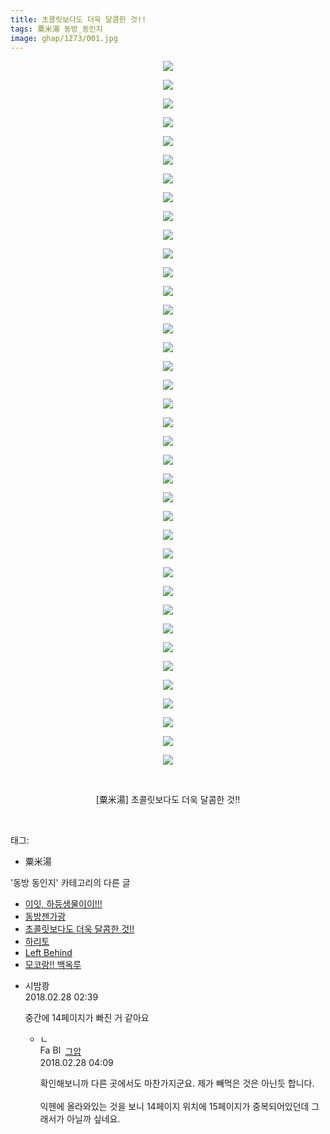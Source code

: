 ```yaml
---
title: 초콜릿보다도 더욱 달콤한 것!!
tags: 粟米湯 동방_동인지
image: ghap/1273/001.jpg
---
```

<div class="article">
<p style="text-align: center; clear: none; float: none;"><img src="{{ site.nasurl }}/ghap/1273/001.jpg"/></p>
<p style="text-align: center; clear: none; float: none;"><img src="{{ site.nasurl }}/ghap/1273/002.jpg"/></p>
<p style="text-align: center; clear: none; float: none;"><img src="{{ site.nasurl }}/ghap/1273/003.jpg"/></p>
<p style="text-align: center; clear: none; float: none;"><img src="{{ site.nasurl }}/ghap/1273/004.jpg"/></p>
<p style="text-align: center; clear: none; float: none;"><img src="{{ site.nasurl }}/ghap/1273/005.jpg"/></p>
<p style="text-align: center; clear: none; float: none;"><img src="{{ site.nasurl }}/ghap/1273/006.jpg"/></p>
<p style="text-align: center; clear: none; float: none;"><img src="{{ site.nasurl }}/ghap/1273/007.jpg"/></p>
<p style="text-align: center; clear: none; float: none;"><img src="{{ site.nasurl }}/ghap/1273/008.jpg"/></p>
<p style="text-align: center; clear: none; float: none;"><img src="{{ site.nasurl }}/ghap/1273/009.jpg"/></p>
<p style="text-align: center; clear: none; float: none;"><img src="{{ site.nasurl }}/ghap/1273/010.jpg"/></p>
<p style="text-align: center; clear: none; float: none;"><img src="{{ site.nasurl }}/ghap/1273/011.jpg"/></p>
<p style="text-align: center; clear: none; float: none;"><img src="{{ site.nasurl }}/ghap/1273/012.jpg"/></p>
<p style="text-align: center; clear: none; float: none;"><img src="{{ site.nasurl }}/ghap/1273/013.jpg"/></p>
<p style="text-align: center; clear: none; float: none;"><img src="{{ site.nasurl }}/ghap/1273/014.jpg"/></p>
<p style="text-align: center; clear: none; float: none;"><img src="{{ site.nasurl }}/ghap/1273/015.jpg"/></p>
<p style="text-align: center; clear: none; float: none;"><img src="{{ site.nasurl }}/ghap/1273/016.jpg"/></p>
<p style="text-align: center; clear: none; float: none;"><img src="{{ site.nasurl }}/ghap/1273/017.jpg"/></p>
<p style="text-align: center; clear: none; float: none;"><img src="{{ site.nasurl }}/ghap/1273/018.jpg"/></p>
<p style="text-align: center; clear: none; float: none;"><img src="{{ site.nasurl }}/ghap/1273/019.jpg"/></p>
<p style="text-align: center; clear: none; float: none;"><img src="{{ site.nasurl }}/ghap/1273/020.jpg"/></p>
<p style="text-align: center; clear: none; float: none;"><img src="{{ site.nasurl }}/ghap/1273/021.jpg"/></p>
<p style="text-align: center; clear: none; float: none;"><img src="{{ site.nasurl }}/ghap/1273/022.jpg"/></p>
<p style="text-align: center; clear: none; float: none;"><img src="{{ site.nasurl }}/ghap/1273/023.jpg"/></p>
<p style="text-align: center; clear: none; float: none;"><img src="{{ site.nasurl }}/ghap/1273/024.jpg"/></p>
<p style="text-align: center; clear: none; float: none;"><img src="{{ site.nasurl }}/ghap/1273/025.jpg"/></p>
<p style="text-align: center; clear: none; float: none;"><img src="{{ site.nasurl }}/ghap/1273/026.jpg"/></p>
<p style="text-align: center; clear: none; float: none;"><img src="{{ site.nasurl }}/ghap/1273/027.jpg"/></p>
<p style="text-align: center; clear: none; float: none;"><img src="{{ site.nasurl }}/ghap/1273/028.jpg"/></p>
<p style="text-align: center; clear: none; float: none;"><img src="{{ site.nasurl }}/ghap/1273/029.jpg"/></p>
<p style="text-align: center; clear: none; float: none;"><img src="{{ site.nasurl }}/ghap/1273/030.jpg"/></p>
<p style="text-align: center; clear: none; float: none;"><img src="{{ site.nasurl }}/ghap/1273/031.jpg"/></p>
<p style="text-align: center; clear: none; float: none;"><img src="{{ site.nasurl }}/ghap/1273/032.jpg"/></p>
<p style="text-align: center; clear: none; float: none;"><img src="{{ site.nasurl }}/ghap/1273/033.jpg"/></p>
<p style="text-align: center; clear: none; float: none;"><img src="{{ site.nasurl }}/ghap/1273/034.jpg"/></p>
<p style="text-align: center; clear: none; float: none;"><img src="{{ site.nasurl }}/ghap/1273/035.jpg"/></p>
<p style="text-align: center; clear: none; float: none;"><img src="{{ site.nasurl }}/ghap/1273/036.jpg"/></p>
<p style="text-align: center; clear: none; float: none;"><img src="{{ site.nasurl }}/ghap/1273/037.jpg"/></p>
<p style="text-align: center; clear: none; float: none;"><img src="{{ site.nasurl }}/ghap/1273/038.jpg"/></p>
<p style="text-align: center; clear: none; float: none;"><br/></p>
<p style="text-align: center; clear: none; float: none;">[粟米湯] 초콜릿보다도 더욱 달콤한 것!!</p>
<p><br/></p>
</div><div class="tagTrail">
<p>태그: </p>
<ul>
<li>粟米湯</li>
</ul>
</div><div class="another">
<p>'동방 동인지' 카테고리의 다른 글</p>
<ul>
<li><a href="/2016-07-31-ghap_1276">이잇, 하등생물이이!!!</a></li>
<li><a href="/2016-07-31-ghap_1275">동방젠가광</a></li>
<li><a href="/2016-07-31-ghap_1273">초콜릿보다도 더욱 달콤한 것!!</a></li>
<li><a href="/2016-07-31-ghap_1272">하리토</a></li>
<li><a href="/2016-07-31-ghap_1271">Left Behind</a></li>
<li><a href="/2016-07-31-ghap_1270">모코랑!! 백옥루</a></li>
</ul>
</div><div class="cb_module cb_fluid">
<div class="cb_wrt cb_profile">
<div class="comment">
<ul>
<li class="cb_thumb_off" id="comment15208517">
<div class="cb_comment_area">
<div class="cb_info_area">
<div class="cb_section">
<span class="cb_nick_name">시밤쾅</span>
</div>
<div class="cb_section">
<span class="cb_date">2018.02.28 02:39 </span>
</div>
</div>
<div class="cb_dsc_comment">
<p class="cb_dsc">
											중간에 14페이지가 빠진 거 같아요
										</p>
</div>
<ul>
<li class="cb_thumb_off" id="comment15208560">
<span class="cb_bu_subnode">ㄴ</span>
<div class="cb_comment_area">
<div class="cb_info_area">
<div class="cb_section">
<span class="cb_nick_name"><img alt="Favicon of https://ghaptouhou.tistory.com" height="16" onerror="this.onerror=null;this.parentNode.removeChild(this)" src="https://ghaptouhou.tistory.com/favicon.ico" width="16"/> <img alt="BlogIcon" height="16" onerror="this.parentNode.removeChild(this)" src="https://ghaptouhou.tistory.com/index.gif" width="16"/> <a href="https://ghaptouhou.tistory.com" onclick="return openLinkInNewWindow(this)"> 그압</a><span class="tistoryProfileLayerTrigger" onclick='TistoryProfile.show(event, this, {"title":"\uc800\uae30 \uc774\uac70 \ub098\uc911\uc5d0 \uc218\uc815 \uac00\ub2a5\ud558\ub098\uc694","url":"https:\/\/ghap.tistory.com","nickname":"\uadf8\uc555","items":[]}); return false;'></span></span>
</div>
<div class="cb_section">
<span class="cb_date">2018.02.28 04:09 </span>
</div>
</div>
<div class="cb_dsc_comment">
<p class="cb_dsc">
																확인해보니까 다른 곳에서도 마찬가지군요. 제가 빼먹은 것은 아닌듯 합니다.<br/>
<br/>
익헨에 올라와있는 것을 보니 14페이지 위치에 15페이지가 중복되어있던데 그래서가 아닐까 싶네요.
															</p>
</div>
</div>
</li>
</ul>
</div></li>
</ul>
</div>
</div><!-- commentList close -->
</div>